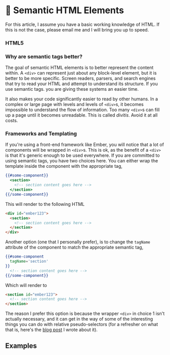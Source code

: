 # :name_badge: Semantic HTML Elements

For this article, I assume you have a basic working knowledge of HTML. If this is not the case, please email me and I will bring you up to speed.



### HTML5

### Why are semantic tags better?

The goal of semantic HTML elements is to better represent the content within. A `<div>` can represent just about any block-level element, but it is better to be more specific. Screen readers, parsers, and search engines that try to read your HTML and attempt to understand its structure. If you use semantic tags. you are giving these systems an easier time.

It also makes your code significantly easier to read by other humans. In a complex or large page with levels and levels of `<div>`s, it becomes impossible to understand the flow of information. Too many `<div>`s can fill up a page until it becomes unreadable. This is called _divitis_. Avoid it at all costs.

### Frameworks and Templating

If you're using a front-end framework like Ember, you will notice that a lot of components will be wrapped in `<div>`s. This is ok, as the benefit of a `<div>` is that it's generic enough to be used everywhere. If you are committed to using semantic tags, you have two choices here. You can either wrap the template inside the component with the appropriate tag,

```handlebars
{{#some-component}}
  <section>
    <!-- section content goes here -->
  </section>
{{/some-component}}
```

This will render to the following HTML

```html
<div id="ember123">
  <section>
    <!-- section content goes here -->
  </section>
</div>
```

Another option (one that I personally prefer), is to change the `tagName` attribute of the component to match the appropriate semantic tag,

```handlebars
{{#some-component
  tagName='section'
}}
  <!-- section content goes here -->
{{/some-component}}
```

Which will render to

```html
<section id="ember123">
  <!-- section content goes here -->
</section>
```

The reason I prefer this option is because the wrapper `<div>` in choice 1 isn't actually necessary, and it can get in the way of some of the interesting things you can do with relative pseudo-selectors (for a refresher on what that is, here's the [blog post](2016-05-23-selectors-part-2-pseudo-classes.md) I wrote about it).

## Examples
